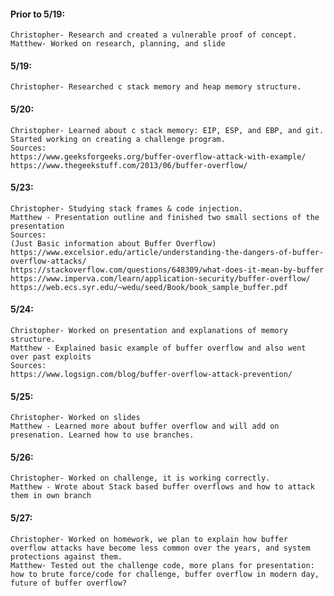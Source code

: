 #### Prior to 5/19:
	Christopher- Research and created a vulnerable proof of concept.
	Matthew- Worked on research, planning, and slide
#### 5/19:
	Christopher- Researched c stack memory and heap memory structure.
#### 5/20:
	Christopher- Learned about c stack memory: EIP, ESP, and EBP, and git. Started working on creating a challenge program.
	Sources:
	https://www.geeksforgeeks.org/buffer-overflow-attack-with-example/ 
	https://www.thegeekstuff.com/2013/06/buffer-overflow/ 
#### 5/23:
	Christopher- Studying stack frames & code injection.
	Matthew - Presentation outline and finished two small sections of the presentation
	Sources: 
	(Just Basic information about Buffer Overflow)
	https://www.excelsior.edu/article/understanding-the-dangers-of-buffer-overflow-attacks/ 
	https://stackoverflow.com/questions/648309/what-does-it-mean-by-buffer 
	https://www.imperva.com/learn/application-security/buffer-overflow/ 
	https://web.ecs.syr.edu/~wedu/seed/Book/book_sample_buffer.pdf 
#### 5/24:
	Christopher- Worked on presentation and explanations of memory structure.
	Matthew - Explained basic example of buffer overflow and also went over past exploits
	Sources:
	https://www.logsign.com/blog/buffer-overflow-attack-prevention/ 
#### 5/25:
	Christopher- Worked on slides
	Matthew - Learned more about buffer overflow and will add on presenation. Learned how to use branches.
#### 5/26:
	Christopher- Worked on challenge, it is working correctly.
	Matthew - Wrote about Stack based buffer overflows and how to attack them in own branch
#### 5/27:
	Christopher- Worked on homework, we plan to explain how buffer overflow attacks have become less common over the years, and system protections against them.
	Matthew- Tested out the challenge code, more plans for presentation: how to brute force/code for challenge, buffer overflow in modern day, future of buffer overflow?

